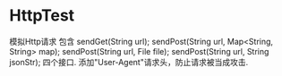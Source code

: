 # HttpTest
模拟Http请求
包含
  sendGet(String url);
  sendPost(String url, Map<String, String> map);
  sendPost(String url, File file);
  sendPost(String url, String jsonStr);
四个接口.
添加"User-Agent"请求头，防止请求被当成攻击.
